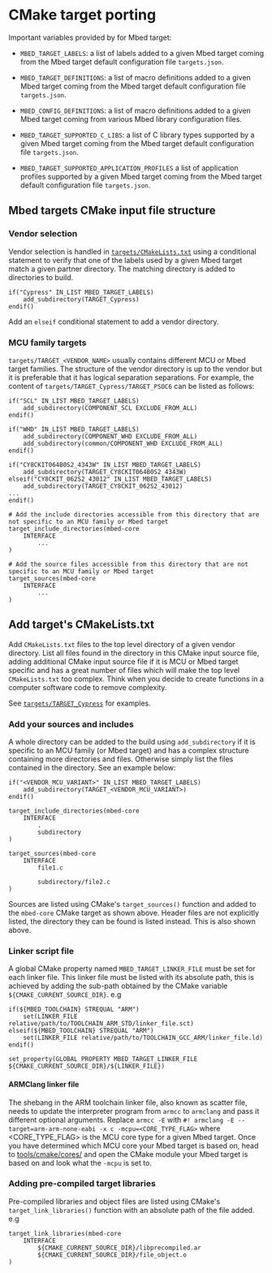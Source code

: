 # CMake target porting


Important variables provided by for Mbed target:

- `MBED_TARGET_LABELS`: a list of labels added to a given Mbed target coming from the Mbed target default configuration file `targets.json`.
- `MBED_TARGET_DEFINITIONS`: a list of macro definitions added to a given Mbed target coming from the Mbed target default configuration file `targets.json`.

- `MBED_CONFIG_DEFINITIONS`: a list of macro definitions added to a given Mbed target coming from various Mbed library configuration files.
- `MBED_TARGET_SUPPORTED_C_LIBS`: a list of C library types supported by a given Mbed target coming from the Mbed target default configuration file `targets.json`.
- `MBED_TARGET_SUPPORTED_APPLICATION_PROFILES` a list of application profiles supported by a given Mbed target coming from the Mbed target default configuration file `targets.json`.

## Mbed targets CMake input file structure

### Vendor selection

Vendor selection is handled in [`targets/CMakeLists.txt`](LINK) using a conditional statement to verify that one of the labels used by a given Mbed target match a given partner directory. The matching directory is added to directories to build.

```
if("Cypress" IN_LIST MBED_TARGET_LABELS)
    add_subdirectory(TARGET_Cypress)   
endif()
```
Add an `elseif` conditional statement to add a vendor directory.
### MCU family targets

`targets/TARGET_<VENDOR_NAME>` usually contains different MCU or Mbed target families. The structure of the vendor directory is up to the vendor but it is preferable that it has logical separation separations.
For example, the content of `targets/TARGET_Cypress/TARGET_PSOC6` can be listed as follows:

```
if("SCL" IN_LIST MBED_TARGET_LABELS)
    add_subdirectory(COMPONENT_SCL EXCLUDE_FROM_ALL)
endif()

if("WHD" IN_LIST MBED_TARGET_LABELS)
    add_subdirectory(COMPONENT_WHD EXCLUDE_FROM_ALL)
    add_subdirectory(common/COMPONENT_WHD EXCLUDE_FROM_ALL)
endif()

if("CY8CKIT064B0S2_4343W" IN_LIST MBED_TARGET_LABELS)
    add_subdirectory(TARGET_CY8CKIT064B0S2_4343W)
elseif("CY8CKIT_062S2_43012" IN_LIST MBED_TARGET_LABELS)
    add_subdirectory(TARGET_CY8CKIT_062S2_43012)
...
endif()

# Add the include directories accessible from this directory that are not specific to an MCU family or Mbed target
target_include_directories(mbed-core
    INTERFACE
        ...
)

# Add the source files accessible from this directory that are not specific to an MCU family or Mbed target
target_sources(mbed-core
    INTERFACE
        ...
)
```

## Add target's CMakeLists.txt

Add `CMakeLists.txt` files to the top level directory of a given vendor directory. List all files found in the directory in this CMake input source file, adding additional CMake input source file if it is MCU or Mbed target specific and has a great number of files which will make the top level `CMakeLists.txt` too complex. Think when you decide to create functions in a computer software code to remove complexity.

See [`targets/TARGET_Cypress`](LINK) for examples.

### Add your sources and includes

A whole directory can be added to the build using `add_subdirectory` if it is specific to an MCU family (or Mbed target) and has a complex structure containing more directories and files. Otherwise simply list the files contained in the directory.
See an example below:

```
if("<VENDOR_MCU_VARIANT>" IN_LIST MBED_TARGET_LABELS)
    add_subdirectory(TARGET_<VENDOR_MCU_VARIANT>)
endif()

target_include_directories(mbed-core
    INTERFACE
        .
        subdirectory
)

target_sources(mbed-core
    INTERFACE
        file1.c

        subdirectory/file2.c
)
```

Sources are listed using CMake's `target_sources()` function and added to the `mbed-core` CMake target as shown above. Header files are not explicitly listed, the directory they can be found is listed instead. This is also shown above.


### Linker script file

A global CMake property named `MBED_TARGET_LINKER_FILE` must be set for each linker file. This linker file must be listed with its absolute path, this is achieved by adding the sub-path obtained by the CMake variable `${CMAKE_CURRENT_SOURCE_DIR}`.
e.g

``` 
if(${MBED_TOOLCHAIN} STREQUAL "ARM")
    set(LINKER_FILE relative/path/to/TOOLCHAIN_ARM_STD/linker_file.sct)
elseif(${MBED_TOOLCHAIN} STREQUAL "ARM")
    set(LINKER_FILE relative/path/to/TOOLCHAIN_GCC_ARM/linker_file.ld)
endif()

set_property(GLOBAL PROPERTY MBED_TARGET_LINKER_FILE ${CMAKE_CURRENT_SOURCE_DIR}/${LINKER_FILE})
```

#### ARMClang linker file

The shebang in the ARM toolchain linker file, also known as scatter file, needs to update the interpreter program from `armcc` to `armclang` and pass it different optional arguments.
Replace `armcc -E` with `#! armclang -E --target=arm-arm-none-eabi -x c -mcpu=<CORE_TYPE_FLAG>` where <CORE_TYPE_FLAG> is the MCU core type for a given Mbed target. Once you have determined which MCU core your Mbed target is based on, head to [tools/cmake/cores/](LINK) and open the CMake module your Mbed target is based on and look what the `-mcpu` is set to.

### Adding pre-compiled target libraries

Pre-compiled libraries and object files are listed using CMake's `target_link_libraries()` function with an absolute path of the file added.
e.g

```
target_link_libraries(mbed-core
    INTERFACE
        ${CMAKE_CURRENT_SOURCE_DIR}/libprecompiled.ar
        ${CMAKE_CURRENT_SOURCE_DIR}/file_object.o
)
```
